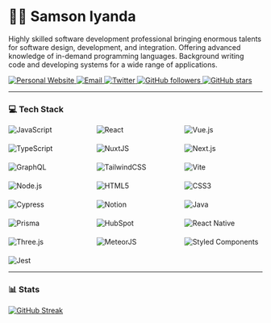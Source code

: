 # 🏄‍♂️ Samson Iyanda

Highly skilled software development professional bringing enormous talents for software design, development, and integration. Offering advanced knowledge of in-demand programming languages. Background writing code and developing systems for a wide range of applications.

<p align="left">
<!--     <a href="https://www.youtube.com/c/fknight?sub_confirmation=1">
        <img alt="YouTube subscribers" title="Subscribe to my YouTube channel" src="https://custom-icon-badges.demolab.com/youtube/channel/subscribers/UC2WHjPDvbE6O328n17ZGcfg?color=%23E05D44&label=SUBSCRIBE&logo=video&logoColor=white&style=for-the-badge&labelColor=CE4630"/>
    </a>  -->
<!--     <a href="https://www.youtube.com/c/fknight">
        <img alt="YouTube views" title="YouTube views" src="https://custom-icon-badges.demolab.com/youtube/channel/views/UC2WHjPDvbE6O328n17ZGcfg?color=%23E1AD0E&logo=eye&logoColor=white&style=for-the-badge&labelColor=C79600"/>
    </a>  -->
    </a>
        <a href="https://samsoniyanda.com" target="_blank">
    <img alt="Personal Website" title="Visit my website" src="https://img.shields.io/badge/Website-0A0A0A.svg?style=for-the-badge&logo=About.me&logoColor=white"/>
</a>
        <a href="mailto:samsoniyanda@outlook.com">
    <img alt="Email" title="Email me" src="https://img.shields.io/badge/Email-D14836.svg?style=for-the-badge&logo=Gmail&logoColor=white"/>
</a>
        <a href="https://twitter.com/@Jide_Cares">
    <img alt="Twitter" title="Follow me on Twitter" src="https://img.shields.io/badge/Twitter-1DA1F2.svg?style=for-the-badge&logo=Twitter&logoColor=white"/>
</a>
    <a href="https://github.com/samcyn?tab=followers">
        <img alt="GitHub followers" title="Follow me on Github" src="https://custom-icon-badges.demolab.com/github/followers/samcyn?color=14161e&labelColor=14161e&style=for-the-badge&logo=person-add&label=Follow&logoColor=white"/>
    </a>
   <a href="https://github.com/samcyn?tab=repositories&sort=stargazers">
        <img alt="GitHub stars" title="Total stars on GitHub" src="https://custom-icon-badges.demolab.com/github/stars/samcyn?color=55960c&style=for-the-badge&labelColor=488207&logo=star"/>
    </a>
</p>

---

### 💻 Tech Stack

<!-- Badges from https://github.com/Ileriayo/markdown-badges -->
<div style="display: grid; grid-template-columns: repeat(auto-fit, minmax(120px, 1fr)); gap: 20px;">
    <img alt="JavaScript" title="JavaScript" src="https://img.shields.io/badge/javascript-%23323330.svg?style=for-the-badge&logo=javascript&logoColor=%23F7DF1E"/>
    <img alt="React" title="React" src="https://img.shields.io/badge/react-%2320232a.svg?style=for-the-badge&logo=react&logoColor=%2361DAFB"/>
    <img alt="Vue.js" title="Vue.js" src="https://img.shields.io/badge/Vue.js-4FC08D.svg?style=for-the-badge&logo=vuedotjs&logoColor=white"/>
    <img alt="TypeScript" title="TypeScript" src="https://img.shields.io/badge/typescript-%23007ACC.svg?style=for-the-badge&logo=typescript&logoColor=white"/>
        <img alt="NuxtJS" title="NuxtJS" src="https://img.shields.io/badge/Nuxt.js-00DC82.svg?style=for-the-badge&logo=nuxtdotjs&logoColor=white"/>
<img alt="Next.js" title="Next.js" src="https://img.shields.io/badge/Next.js-000000.svg?style=for-the-badge&logo=nextdotjs&logoColor=white"/>
    <img alt="GraphQL" title="GraphQL" src="https://img.shields.io/badge/-GraphQL-E10098?style=for-the-badge&logo=graphql&logoColor=white"/>
    <img alt="TailwindCSS" title="TailwindCSS" src="https://img.shields.io/badge/tailwindcss-%2338B2AC.svg?style=for-the-badge&logo=tailwind-css&logoColor=white"/>
    <img alt="Vite" title="Vite" src="https://img.shields.io/badge/Vite-B73BFE.svg?style=for-the-badge&logo=vite&logoColor=FFD62E"/>
        <img alt="Node.js" title="Node.js" src="https://img.shields.io/badge/Node.js-339933.svg?style=for-the-badge&logo=nodedotjs&logoColor=white"/>
   <img alt="HTML5" title="HTML5" src="https://img.shields.io/badge/html5-%23E34F26.svg?style=for-the-badge&logo=html5&logoColor=white"/>
    <img alt="CSS3" title="CSS3" src="https://img.shields.io/badge/css3-%231572B6.svg?style=for-the-badge&logo=css3&logoColor=white"/>
    <img alt="Cypress" title="Cypress" src="https://img.shields.io/badge/-cypress-%23E5E5E5?style=for-the-badge&logo=cypress&logoColor=058a5e"/>
    <img alt="Notion" title="Notion" src="https://img.shields.io/badge/Notion-%23000000.svg?style=for-the-badge&logo=notion&logoColor=white"/>
    <img alt="Java" title="Java" src="https://img.shields.io/badge/java-%23ED8B00.svg?style=for-the-badge&logo=openjdk&logoColor=white"/>
<img alt="Prisma" title="Prisma" src="https://img.shields.io/badge/Prisma-3982CE.svg?style=for-the-badge&logo=Prisma&logoColor=white"/>
<img alt="HubSpot" title="HubSpot" src="https://img.shields.io/badge/HubSpot-FF7A59.svg?style=for-the-badge&logo=HubSpot&logoColor=white"/>
<img alt="React Native" title="React Native" src="https://img.shields.io/badge/React_Native-20232A.svg?style=for-the-badge&logo=react&logoColor=61DAFB"/>
<img alt="Three.js" title="Three.js" src="https://img.shields.io/badge/Three.js-000000.svg?style=for-the-badge&logo=threedotjs&logoColor=white"/>
<img alt="MeteorJS" title="MeteorJS" src="https://img.shields.io/badge/Meteor-DE4F4F.svg?style=for-the-badge&logo=meteor&logoColor=white"/>
<img alt="Styled Components" title="Styled Components" src="https://img.shields.io/badge/styled--components-DB7093?style=for-the-badge&logo=styled-components&logoColor=white"/>
    <img alt="Jest" title="Jest" src="https://img.shields.io/badge/-jest-%23C21325?style=for-the-badge&logo=jest&logoColor=white"/>
</div>

---

### 📊 Stats

<div style="display: grid; grid-template-columns: repeat(auto-fit, minmax(300px, 1fr)); gap: 20px;">
<!--     <img alt="GitHub Stats" title="GitHub Stats" src="https://github-readme-stats.vercel.app/api?username=samcyn&show_icons=true&theme=gruvbox"/> -->
    <a href="https://streak-stats.demolab.com?user=samcyn&theme=highcontrast&hide_border=true&border_radius=&card_width=700"><img src="https://streak-stats.demolab.com?user=samcyn&theme=highcontrast&hide_border=true&border_radius=&card_width=1012" alt="GitHub Streak" /></a>
</div>

<!--

### 🌟 More Stats

![Top Langs](https://github-readme-stats.vercel.app/api/top-langs/?username=samcyn&layout=compact&theme=gruvbox)

![GitHub Trophy](https://github-profile-trophy.vercel.app/?username=samcyn&theme=gruvbox&no-frame=true&no-bg=true&margin-w=4)

![Profile views](https://komarev.com/ghpvc/?username=samcyn&color=green)

![Samson's GitHub activity graph](https://activity-graph.herokuapp.com/graph?username=samcyn&theme=react-dark)

-->

